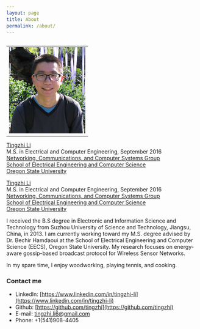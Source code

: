 ```yaml
---
layout: page
title: About
permalink: /about/
---
```


<table border="0" align="left">
<tr>
<td><img src="/me2.jpg"></td>
</tr>
</table> 
<p><a href="https://tingzhi.github.io">Tingzhi Li</a><br>
M.S. in Electrical and Computer Engineering, September 2016<br>
<a href="http://eecs.oregonstate.edu/research/research-areas/networking-communications-systems">Networking, Communications, and Computer Systems Group</a><br>
<a href="http://eecs.oregonstate.edu/">School of Electrical Engineering and Computer Science</a><br>
<a href="http://oregonstate.edu/">Oregon State University</a></p>


[Tingzhi Li](https://tingzhi.github.io)   
M.S. in Electrical and Computer Engineering, September 2016   
[Networking, Communications, and Computer Systems Group](http://eecs.oregonstate.edu/research/research-areas/networking-communications-systems)   
[School of Electrical Engineering and Computer Science](http://eecs.oregonstate.edu/)   
[Oregon State University](http://oregonstate.edu/)

I received the B.S degree in Electronic and Information Science and Technology from Suzhou University of Science and Technology, Jiangsu, China, in 2013. I am currently working toward my M.S. degree advised by Dr. Bechir Hamdaoui at the School of Electrical Engineering and Computer Science (EECS), Oregon State University. My research focuses on energy-aware gossip-based broadcast protocol for Wireless Sensor Networks.

In my spare time, I enjoy woodworking, playing tennis, and cooking.

### Contact me

- LinkedIn: [https://www.linkedin.com/in/tingzhi-li](https://www.linkedin.com/in/tingzhi-li)
- Github: [https://github.com/tingzhi](https://github.com/tingzhi)
- E-mail: [tingzhi.li6@gmail.com](mailto:tingzhi.li6@gmail.com)
- Phone: +1(541)908-4405
